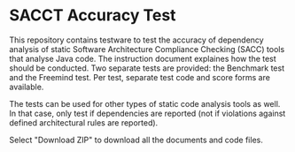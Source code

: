 # SACCT Accuracy Test
This repository contains testware to test the accuracy of dependency analysis of static Software Architecture Compliance Checking (SACC) tools that analyse Java code. The instruction document explaines how the test should be conducted.
Two separate tests are provided: the Benchmark test and the Freemind test. Per test, separate test code and score forms are available. 

The tests can be used for other types of static code analysis tools as well. In that case, only test if dependencies are reported (not if violations against defined architectural rules are reported).

Select "Download ZIP" to download all the documents and code files.


